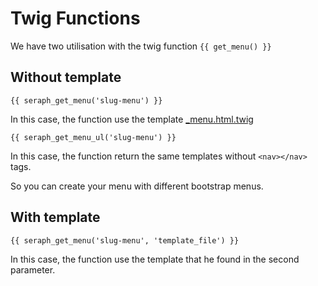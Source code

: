 Twig Functions
==============

We have two utilisation with the twig function `{{ get_menu() }}`

Without template
----------------

```html.twig
{{ seraph_get_menu('slug-menu') }}
```

In this case, the function use the template [_menu.html.twig](/Resources/views/front/_menu.html.twig)

```htlm.twig
{{ seraph_get_menu_ul('slug-menu') }}
```

In this case, the function return the same templates without `<nav></nav>` tags. 

So you can create your menu with different bootstrap menus.

With template
-------------

```html.twig
{{ seraph_get_menu('slug-menu', 'template_file') }}
```

In this case, the function use the template that he found in the second parameter.